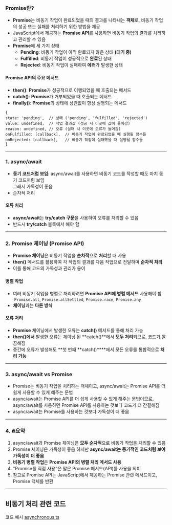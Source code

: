 ### **Promise란?**

-   **Promise**는 비동기 작업이 완료되었을 때의 결과를 나타내는 **객체**로, 비동기 작업의 성공 또는 실패를 처리하기 위한 방법을 제공
-   JavaScript에서 제공하는 **Promise API**를 사용하면 비동기 작업의 결과를 처리하고 관리할 수 있음
-   **Promise**에 세 가지 상태  
    -   **Pending**: 비동기 작업이 아직 완료되지 않은 상태 **(대기 중)**
    -   **Fulfilled**: 비동기 작업이 성공적으로 **완료**된 상태
    -   **Rejected**: 비동기 작업이 실패하여 **에러**가 발생한 상태
  
  #### Promise API의 주요 메서드

  -   **then()**: **Promise**가 성공적으로 이행되었을 때 호출되는 메서드
  -   **catch()**: **Promise**가 거부되었을 때 호출되는 메서드
  -   **finally()**: **Promise**의 상태에 상관없이 항상 실행되는 메서드

    
    {
    state: 'pending',  // 상태 ('pending', 'fulfilled', 'rejected')
    value: undefined,  // 작업 결과값 (성공 시 이곳에 값이 들어감)
    reason: undefined, // 오류 (실패 시 이곳에 오류가 들어감)
    onFulfilled: [callback],  // 비동기 작업이 완료되었을 때 실행될 함수들
    onRejected: [callback],   // 비동기 작업이 실패했을 때 실행될 함수들
    }
    

---

### **1. async/await**

-   **동기 코드처럼 보임**: async/await를 사용하면 비동기 코드를 작성할 때도 마치 동기 코드처럼 보임  
    그래서 가독성이 좋음
-   순차적 처리
  
  #### 오류 처리
  
  -   **async/await**는 **try/catch 구문**을 사용하여 오류를 처리할 수 있음
  -   반드시 **try/catch** 블록에서 해야 함

---

### **2. Promise 체이닝 (Promise API)**

-   **Promise 체이닝**은 비동기 작업을 **순차적**으로 **처리**할 때 사용
-   **then()** 메서드를 활용하여 각 작업의 결과를 다음 작업으로 전달하며 **순차적 처리**
-   이를 통해 코드의 가독성과 관리가 용이


  #### **병렬 작업**
  
  -   여러 비동기 작업을 병렬로 처리하려면 **Promise API에 병렬 메서드** 사용해야 함  
       `Promise.all`, `Promise.allSettled`, `Promise.race`, `Promise.any`
  -   **체이닝**과는 **다른 방식**
  
  
  #### 오류 처리
  
  -   **Promise** 체이닝에서 발생한 오류는 **catch()** 메서드를 통해 처리 가능
  -   **then()에서** 발생한 오류는 체이닝 된 **catch()**에서 **모두 처리**되므로, 코드가 깔끔해짐
  -   중간에 오류가 발생해도 **첫 번째 **catch()****에서 모든 오류를 통합적으로 **처리 가능**

---

### **3. async/await vs Promise**

-   Promise는 비동기 작업을 처리하는 객체이고, async/await는 Promise API를 더 쉽게 사용할 수 있게 해주는 문법
-   async/await는 Promise API를 더 쉽게 사용할 수 있게 해주는 문법이므로, async/await를 사용하면 Promise API를 사용하는 것보다 코드가 더 간결해짐
-   async/await는 Promise를 사용하는 것보다 가독성이 더 좋음

---

### **4. 🔥요약** 

1.  async/await과 Promise 체이닝은 **모두 순차적**으로 비동기 작업을 처리할 수 있음
2.  Promise 체이닝은 가독성이 좋음 하지만 **async/await는 동기적인 코드처럼 보여 가독성이 더 좋음**
3.  **비동기 병렬 작업**은 **Promise API의 병렬 처리 메서드 사용**
4.  "Promise를 직접 사용"은 말은 Promise 메서드(API)를 사용을 의미
5.  참고로 Promise API는 JavaScript에서 제공하는 Promise 관련 메서드이고, Promise 객체를 반환
---

## 비동기 처리 관련 코드
코드 예시 [asynchronous.ts](https://github.com/jbeat30/js-ts-study/blob/main/src/asynchronous.ts)

